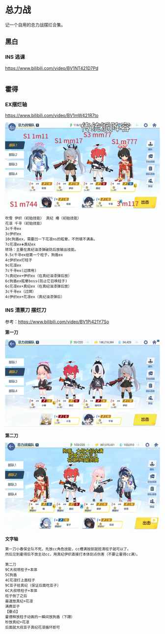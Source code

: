 # 总力战

记一个自用的总力战摆烂合集。

## 黑白

### INS 逃课

https://www.bilibili.com/video/BV1NT421D7Pd

```

```



## 霍得

### EX摆烂轴

https://www.bilibili.com/video/BV1mW421R7to

![image-20240713231146514](总力战.assets/hod-ex1.png)

```
吹雪 伊织（初始技能） 真纪 椿（初始技能）
花凛 千寻（初始技能）
3c千寻ex
3c伊织ex
10c狗盾ex，需要凹一下花凛ns的眩晕，不然填不满条。
7c花凛ex➕真纪ex
转场：主要在真纪油漆弹破防后放输出技能。
9.5c千寻ex给第一个柱子，狗盾ex
4c伊织ex打柱子
9c花凛ex
7c千寻ex(过牌用)
7c真纪ex+伊织ex（在真纪油漆弹后放）
6c狗盾ex眩晕boss(防止它召唤柱子)
6c花凛ex+真纪ex（在真纪油漆弹后放）
3c千寻ex（过牌）
4c伊织ex+花凛ex（真纪油漆弹后）
```

### INS 清票刀 摆烂刀

参考：https://www.bilibili.com/video/BV1Pi421Y7So

**第一刀**

![image-20240714173744044](总力战.assets/image-20240714173744044.png)

**第二刀**

![image-20240714173705315](总力战.assets/image-20240714173705315.png)

**文字轴**

```
第一刀小春保全队不死，先放cc角色技能，cc槽满按部就班清柱子就可以了。
然后见到霍得后不放主动cc，用真纪伊织直接打本体刮点伤害（不要让霍得cc满）。

第二刀
9C大叔喷桂子+本体
5C狗盾
4C花凛打上面柱子
9C亚子给真纪（保证后面吃亚子）
6C大叔喷柱子+本体
柱子倒了之后
最速放真纪+花凛
满费亚子
【要点】
霍德释放柱子动画的一瞬间放狗盾（下蹲）
秒放真纪+花凛
后面就大叔亚子真纪花凛循环即可
```


